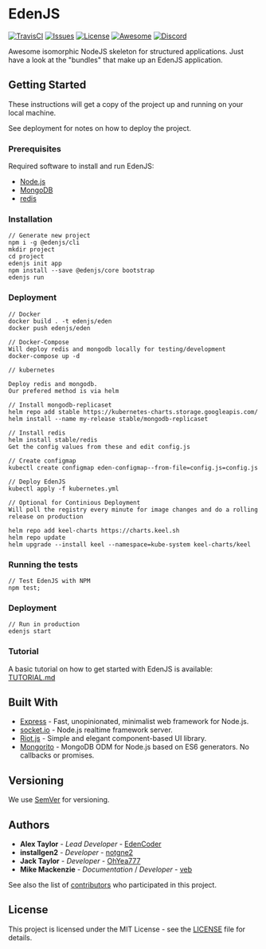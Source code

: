 # EdenJS
[![TravisCI](https://travis-ci.com/eden-js/cli.svg?branch=master)](https://travis-ci.com/eden-js/cli)
[![Issues](https://img.shields.io/github/issues/eden-js/cli.svg)](https://github.com/eden-js/cli/issues)
[![License](https://img.shields.io/badge/license-MIT-blue.svg)](https://github.com/eden-js/cli)
[![Awesome](https://img.shields.io/badge/awesome-true-green.svg)](https://github.com/eden-js/cli)
[![Discord](https://img.shields.io/discord/583845970433933312.svg)](https://discord.gg/5u3f3up)

Awesome isomorphic NodeJS skeleton for structured applications. Just have a look at the "bundles" that make up an EdenJS application.

## Getting Started
These instructions will get a copy of the project up and running on your local machine.

See deployment for notes on how to deploy the project.

### Prerequisites
Required software to install and run EdenJS:

* [Node.js](http://nodejs.org/)
* [MongoDB](https://www.mongodb.com/)
* [redis](https://redis.io/)

### Installation
```
// Generate new project
npm i -g @edenjs/cli
mkdir project
cd project
edenjs init app
npm install --save @edenjs/core bootstrap
edenjs run
```

### Deployment
```
// Docker
docker build . -t edenjs/eden
docker push edenjs/eden

// Docker-Compose
Will deploy redis and mongodb locally for testing/development
docker-compose up -d
```

```
// kubernetes

Deploy redis and mongodb.
Our prefered method is via helm

// Install mongodb-replicaset
helm repo add stable https://kubernetes-charts.storage.googleapis.com/
helm install --name my-release stable/mongodb-replicaset

// Install redis
helm install stable/redis
Get the config values from these and edit config.js

// Create configmap
kubectl create configmap eden-configmap--from-file=config.js=config.js

// Deploy EdenJS
kubectl apply -f kubernetes.yml

// Optional for Continious Deployment
Will poll the registry every minute for image changes and do a rolling release on production

helm repo add keel-charts https://charts.keel.sh
helm repo update
helm upgrade --install keel --namespace=kube-system keel-charts/keel
```

### Running the tests
```
// Test EdenJS with NPM
npm test;
```

### Deployment
```
// Run in production
edenjs start
```

### Tutorial

A basic tutorial on how to get started with EdenJS is available: [TUTORIAL.md](TUTORIAL.md/)

## Built With

* [Express](https://expressjs.com/) - Fast, unopinionated, minimalist web framework for Node.js.
* [socket.io](https://socket.io/) - Node.js realtime framework server.
* [Riot.js](https://riot.js.org/) - Simple and elegant component-based UI library.
* [Mongorito](http://mongorito.com/) - MongoDB ODM for Node.js based on ES6 generators. No callbacks or promises.

## Versioning
We use [SemVer](http://semver.org/) for versioning.

## Authors
* **Alex Taylor** - *Lead Developer* - [EdenCoder](https://github.com/EdenCoder)
* **installgen2** - *Developer* - [notgne2](https://github.com/notgne2)
* **Jack Taylor** - *Developer* - [OhYea777](https://github.com/OhYea777)
* **Mike Mackenzie** - *Documentation* / *Developer* - [veb](https://github.com/veb)

See also the list of [contributors](https://github.com/eden-js/cli/contributors) who participated in this project.

## License
This project is licensed under the MIT License - see the [LICENSE](LICENSE) file for details.
